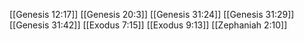 [[Genesis 12:17]]
[[Genesis 20:3]]
[[Genesis 31:24]]
[[Genesis 31:29]]
[[Genesis 31:42]]
[[Exodus 7:15]]
[[Exodus 9:13]]
[[Zephaniah 2:10]]
